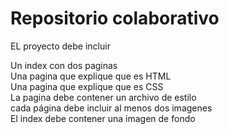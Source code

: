 # Repositorio colaborativo

EL proyecto debe incluir

Un index con dos paginas  
Una pagina que explique que es HTML  
Una pagina que explique que es CSS  
La pagina debe contener un archivo de estilo  
cada página debe incluir al menos dos imagenes  
El index debe contener una imagen de fondo  